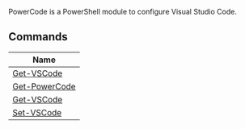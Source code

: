PowerCode is a PowerShell module to configure Visual Studio Code.

## Commands


|Name                                  |
|--------------------------------------|
|[Get-VSCode](docs/Get-VSCode.md)      |
|[Get-PowerCode](docs/Get-PowerCode.md)|
|[Get-VSCode](docs/Get-VSCode.md)      |
|[Set-VSCode](docs/Set-VSCode.md)      |


